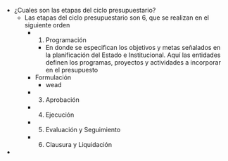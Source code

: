 - ¿Cuales son las etapas del ciclo presupuestario?
	- Las etapas del ciclo presupuestario son 6, que se realizan en el siguiente orden
		- 1. Programación
			- En donde se especifican los objetivos y metas señalados en la planificación del Estado e Institucional. Aquí las entidades definen los programas, proyectos y actividades a incorporar en el presupuesto
		- Formulación
			- wead
		- 3. Aprobación
		- 4. Ejecución
		- 5. Evaluación y Seguimiento
		- 6. Clausura y Liquidación
-